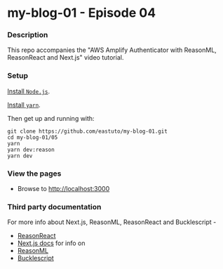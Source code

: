 # my-blog-01 - Episode 04 

### Description

This repo accompanies the "AWS Amplify Authenticator with ReasonML, ReasonReact and Next.js" video tutorial.

### Setup


[Install `Node.js`](https://nodejs.org/en/).

[Install `yarn`](https://yarnpkg.com/en/docs/install).

Then get up and running with:

```
git clone https://github.com/eastuto/my-blog-01.git
cd my-blog-01/05 
yarn
yarn dev:reason
yarn dev 
```

### View the pages

- Browse to [http://localhost:3000](http://localhost:3000)

### Third party documentation

For more info about Next.js, ReasonML, ReasonReact and Bucklescript  - 

- [ReasonReact](https://reasonml.github.io/reason-react/)
- [Next.js docs](https://nextjs.org/docs)
for info on 
- [ReasonML](https://reasonml.github.io/)
- [Bucklescript](https://bucklescript.github.io/)

